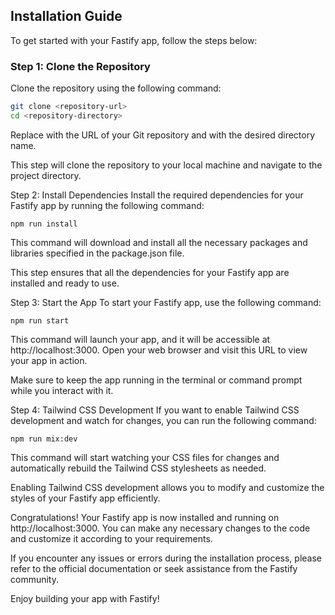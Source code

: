 ## Installation Guide

To get started with your Fastify app, follow the steps below:

### Step 1: Clone the Repository

Clone the repository using the following command:

```bash
git clone <repository-url>
cd <repository-directory>
```


Replace <repository-url> with the URL of your Git repository and <repository-directory> with the desired directory name.

This step will clone the repository to your local machine and navigate to the project directory.

Step 2: Install Dependencies
Install the required dependencies for your Fastify app by running the following command:


```
npm run install
```


This command will download and install all the necessary packages and libraries specified in the package.json file.

This step ensures that all the dependencies for your Fastify app are installed and ready to use.

Step 3: Start the App
To start your Fastify app, use the following command:


```
npm run start
```


This command will launch your app, and it will be accessible at http://localhost:3000. Open your web browser and visit this URL to view your app in action.

Make sure to keep the app running in the terminal or command prompt while you interact with it.

Step 4: Tailwind CSS Development
If you want to enable Tailwind CSS development and watch for changes, you can run the following command:


```
npm run mix:dev
```


This command will start watching your CSS files for changes and automatically rebuild the Tailwind CSS stylesheets as needed.

Enabling Tailwind CSS development allows you to modify and customize the styles of your Fastify app efficiently.

Congratulations! Your Fastify app is now installed and running on http://localhost:3000. You can make any necessary changes to the code and customize it according to your requirements.

If you encounter any issues or errors during the installation process, please refer to the official documentation or seek assistance from the Fastify community.

Enjoy building your app with Fastify!
